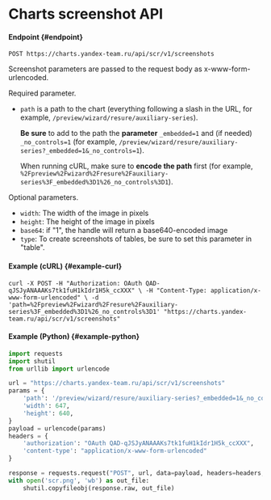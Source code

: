 # Charts screenshot API

#### Endpoint {#endpoint}
`POST https://charts.yandex-team.ru/api/scr/v1/screenshots`

Screenshot parameters are passed to the request body as x-www-form-urlencoded.

Required parameter.

- `path` is a path to the chart (everything following a slash in the URL, for example, `/preview/wizard/resure/auxiliary-series`).

   **Be sure** to add to the path the **parameter** `_embedded=1` and (if needed) `_no_controls=1` (for example, `/preview/wizard/resure/auxiliary-series?_embedded=1&_no_controls=1`).

   When running cURL, make sure to **encode the path** first (for example, `%2Fpreview%2Fwizard%2Fresure%2Fauxiliary-series%3F_embedded%3D1%26_no_controls%3D1`).

Optional parameters.

- `width`: The width of the image in pixels
- `height`: The height of the image in pixels
- `base64`: if "1", the handle will return a base640-encoded image
- `type`: To create screenshots of tables, be sure to set this parameter in "table".


#### Example (cURL) {#example-curl}

`curl -X POST -H "Authorization: OAuth QAD-qJSJyANAAAKs7tk1fuH1kIdr1H5k_ccXXX" \
    -H "Content-Type: application/x-www-form-urlencoded" \
    -d 'path=%2Fpreview%2Fwizard%2Fresure%2Fauxiliary-series%3F_embedded%3D1%26_no_controls%3D1'
    "https://charts.yandex-team.ru/api/scr/v1/screenshots"`


#### Example (Python) {#example-python}

```python
import requests
import shutil
from urllib import urlencode

url = "https://charts.yandex-team.ru/api/scr/v1/screenshots"
params = {
    'path': '/preview/wizard/resure/auxiliary-series?_embedded=1&_no_controls=1',
    'width': 647,
    'height': 640,
}
payload = urlencode(params)
headers = {
    'authorization': "OAuth QAD-qJSJyANAAAKs7tk1fuH1kIdr1H5k_ccXXX",
    'content-type': "application/x-www-form-urlencoded"
}

response = requests.request("POST", url, data=payload, headers=headers, stream=True)
with open('scr.png', 'wb') as out_file:
	shutil.copyfileobj(response.raw, out_file)
```
